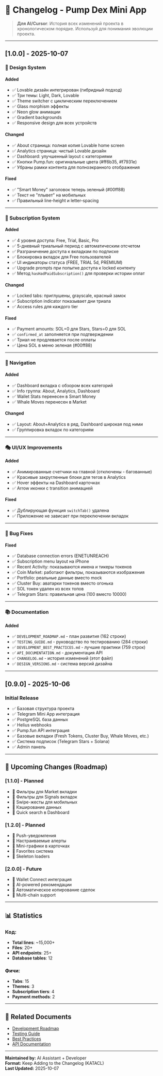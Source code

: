 # 📝 Changelog - Pump Dex Mini App

> **Для AI/Cursor**: История всех изменений проекта в хронологическом порядке. Используй для понимания эволюции проекта.

---

## [1.0.0] - 2025-10-07

### 🎨 Design System
#### Added
- ✅ Lovable дизайн интегрирован (гибридный подход)
- ✅ Три темы: Light, Dark, Lovable
- ✅ Theme switcher с циклическим переключением
- ✅ Glass morphism эффекты
- ✅ Neon glow анимации
- ✅ Gradient backgrounds
- ✅ Responsive design для всех устройств

#### Changed
- ✅ About страница: полная копия Lovable home screen
- ✅ Analytics страница: чистый Lovable дизайн
- ✅ Dashboard: улучшенный layout с категориями
- ✅ Кнопки Pump.fun: оригинальные цвета (#ff6b35, #f7931e)
- ✅ Убраны рамки контента для полноэкранного отображения

#### Fixed
- ✅ "Smart Money" заголовок теперь зеленый (#00ff88)
- ✅ Текст не "плывет" на мобильных
- ✅ Правильный line-height и letter-spacing

---

### 🔐 Subscription System
#### Added
- ✅ 4 уровня доступа: Free, Trial, Basic, Pro
- ✅ 5-дневный триальный период с автоматическим отсчетом
- ✅ Разграничение доступа к вкладкам по подписке
- ✅ Блокировка вкладок для Free пользователей
- ✅ UI индикаторы статуса (FREE, TRIAL 5d, PREMIUM)
- ✅ Upgrade prompts при попытке доступа к locked контенту
- ✅ Метод `hasHadPaidSubscription()` для проверки истории оплат

#### Changed
- ✅ Locked tabs: приглушены, grayscale, красный замок
- ✅ Subscription indicator показывает дни триала
- ✅ Access rules для каждого tier

#### Fixed
- ✅ Payment amounts: SOL=0 для Stars, Stars=0 для SOL
- ✅ `confirmed_at` заполняется при подтверждении
- ✅ Триал не продлевается после оплаты
- ✅ Цена SOL в меню зеленая (#00ff88)

---

### 🧭 Navigation
#### Added
- ✅ Dashboard вкладка с обзором всех категорий
- ✅ Info группа: About, Analytics, Dashboard
- ✅ Wallet Stats перенесен в Smart Money
- ✅ Whale Moves перенесен в Market

#### Changed
- ✅ Layout: About+Analytics в ряд, Dashboard широкая под ними
- ✅ Группировка вкладок по категориям

---

### 🎭 UI/UX Improvements
#### Added
- ✅ Анимированные счетчики на главной (отключены - багованные)
- ✅ Красивые закругленные блоки для тегов в Analytics
- ✅ Hover эффекты на Dashboard карточках
- ✅ Arrow иконки с transition анимацией

#### Fixed
- ✅ Дублирующая функция `switchTab()` удалена
- ✅ Приложение не зависает при переключении вкладок

---

### 🐛 Bug Fixes
#### Fixed
- ✅ Database connection errors (ENETUNREACH)
- ✅ Subscription menu layout на iPhone
- ✅ Recent Activity: показываются имена и тикеры токенов
- ✅ Coin Market: работают фильтры, показываются изображения
- ✅ Portfolio: реальные данные вместо mock
- ✅ Cluster Buy: аватарки токенов вместо огонька
- ✅ SOL токен удален из всех топов
- ✅ Telegram Stars: правильная цена (100 вместо 10000)

---

### 📚 Documentation
#### Added
- ✅ `DEVELOPMENT_ROADMAP.md` - план развития (162 строки)
- ✅ `TESTING_GUIDE.md` - руководство по тестированию (284 строки)
- ✅ `DEVELOPMENT_BEST_PRACTICES.md` - лучшие практики (759 строк)
- ✅ `API_DOCUMENTATION.md` - документация API
- ✅ `CHANGELOG.md` - история изменений (этот файл)
- ✅ `DESIGN_VERSIONS.md` - система версий дизайна

---

## [0.9.0] - 2025-10-06

### Initial Release
- ✅ Базовая структура проекта
- ✅ Telegram Mini App интеграция
- ✅ PostgreSQL база данных
- ✅ Helius webhooks
- ✅ Pump.fun API интеграция
- ✅ Базовые вкладки (Fresh Tokens, Cluster Buy, Whale Moves, etc.)
- ✅ Система подписок (Telegram Stars + Solana)
- ✅ Admin панель

---

## 🔮 Upcoming Changes (Roadmap)

### [1.1.0] - Planned
- 🔄 Фильтры для Market вкладки
- 🔄 Фильтры для Signals вкладок
- 🔄 Swipe-жесты для мобильных
- 🔄 Кэширование данных
- 🔄 Quick search в Dashboard

### [1.2.0] - Planned
- 📅 Push-уведомления
- 📅 Настраиваемые алерты
- 📅 Mini-графики в карточках
- 📅 Favorites система
- 📅 Skeleton loaders

### [2.0.0] - Future
- 💭 Wallet Connect интеграция
- 💭 AI-powered рекомендации
- 💭 Автоматическое копирование сделок
- 💭 Multi-chain support

---

## 📊 Statistics

### Код:
- **Total lines**: ~15,000+
- **Files**: 20+
- **API endpoints**: 25+
- **Database tables**: 12

### Фичи:
- **Tabs**: 15
- **Themes**: 3
- **Subscription tiers**: 4
- **Payment methods**: 2

---

## 🔗 Related Documents
- [Development Roadmap](DEVELOPMENT_ROADMAP.md)
- [Testing Guide](TESTING_GUIDE.md)
- [Best Practices](DEVELOPMENT_BEST_PRACTICES.md)
- [API Documentation](API_DOCUMENTATION.md)

---

**Maintained by:** AI Assistant + Developer  
**Format:** Keep Adding to the Changelog (KATACL)  
**Last Updated:** 2025-10-07

